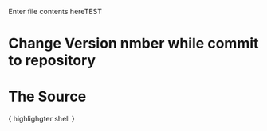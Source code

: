 Enter file contents hereTEST
# Change Version nmber while commit to repository

# The Source

{ highlighgter shell }
